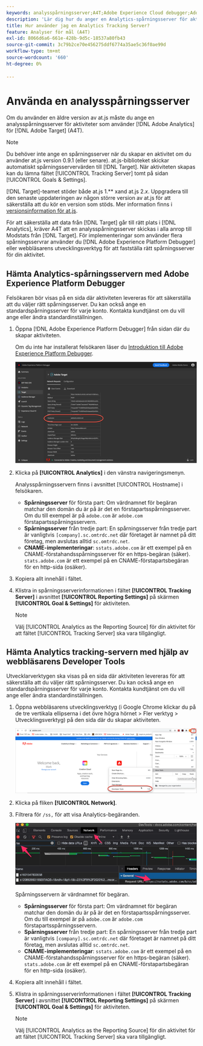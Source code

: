 ```yaml
---
keywords: analysspårningsserver;A4T;Adobe Experience Cloud debugger;Adobe Experience Platform debugger;Reporting source;developtools
description: 'Lär dig hur du anger en Analytics-spårningsserver för aktiviteter som använder Analytics för [!DNL Target] (A4T) om du använder en äldre version av at.js. '
title: Hur använder jag en Analytics Tracking Server?
feature: Analyser för mål (A4T)
exl-id: 8066d6a6-661e-428b-9d5c-18537a80fb43
source-git-commit: 3c79b2ce70e456275ddf6774a35ae5c36f0ae99d
workflow-type: tm+mt
source-wordcount: '660'
ht-degree: 0%

---
```


# Använda en analysspårningsserver

Om du använder en äldre version av at.js måste du ange en analysspårningsserver för aktiviteter som använder [!DNL Adobe Analytics] för [!DNL Adobe Target] (A4T).

>[!NOTE]
>
>Du behöver inte ange en spårningsserver när du skapar en aktivitet om du använder at.js version 0.9.1 (eller senare). at.js-biblioteket skickar automatiskt spårningsservervärden till [!DNL Target]. När aktiviteten skapas kan du lämna fältet [!UICONTROL Tracking Server] tomt på sidan [!UICONTROL Goals & Settings].
>
>[!DNL Target]-teamet stöder både at.js 1.** xand at.js 2.*x*. Uppgradera till den senaste uppdateringen av någon större version av at.js för att säkerställa att du kör en version som stöds. Mer information finns i [versionsinformation för at.js](/help/c-implementing-target/c-implementing-target-for-client-side-web/target-atjs-versions.md).

För att säkerställa att data från [!DNL Target] går till rätt plats i [!DNL Analytics], kräver A4T att en analysspårningsserver skickas i alla anrop till Modstats från [!DNL Target]. För implementeringar som använder flera spårningsservrar använder du [!DNL Adobe Experience Platform Debugger] eller webbläsarens utvecklingsverktyg för att fastställa rätt spårningsserver för din aktivitet.

## Hämta Analytics-spårningsservern med Adobe Experience Platform Debugger

Felsökaren bör visas på en sida där aktiviteten levereras för att säkerställa att du väljer rätt spårningsserver. Du kan också ange en standardspårningsserver för varje konto. Kontakta kundtjänst om du vill ange eller ändra standardinställningen.

1. Öppna [!DNL Adobe Experience Platform Debugger] från sidan där du skapar aktiviteten.

   Om du inte har installerat felsökaren läser du [Introduktion till Adobe Experience Platform Debugger](https://experienceleague.adobe.com/docs/platform-learn/tutorials/data-ingestion/web-sdk/introduction-to-the-experience-platform-debugger.html).

   ![](assets/Screen_DebuggerTrackServ.png)

1. Klicka på **[!UICONTROL Analytics]** i den vänstra navigeringsmenyn.

   Analysspårningsservern finns i avsnittet [!UICONTROL Hostname] i felsökaren.

   * **Spårningsserver** för första part: Om värdnamnet för begäran matchar den domän du är på är det en förstapartsspårningsserver. Om du till exempel är på `adobe.com` är `adobe.com` förstapartsspårningsservern.
   * **Spårningsserver** från tredje part: En spårningsserver från tredje part är vanligtvis  `[company].sc.omtrdc.net` där företaget är namnet på ditt företag, men avslutas alltid  `sc.omtrdc.net`.
   * **CNAME-implementeringar**:  `sstats.adobe.com` är ett exempel på en CNAME-förstahandsspårningsserver för en https-begäran (säker). `stats.adobe.com` är ett exempel på en CNAME-förstapartsbegäran för en http-sida (osäker).

1. Kopiera allt innehåll i fältet.

1. Klistra in spårningsserverinformationen i fältet **[!UICONTROL Tracking Server]** i avsnittet **[!UICONTROL Reporting Settings]** på skärmen **[!UICONTROL Goal & Settings]** för aktiviteten.

   >[!NOTE]
   >
   >Välj [!UICONTROL Analytics as the Reporting Source] för din aktivitet för att fältet [!UICONTROL Tracking Server] ska vara tillgängligt.

## Hämta Analytics tracking-servern med hjälp av webbläsarens Developer Tools

Utvecklarverktygen ska visas på en sida där aktiviteten levereras för att säkerställa att du väljer rätt spårningsserver. Du kan också ange en standardspårningsserver för varje konto. Kontakta kundtjänst om du vill ange eller ändra standardinställningen.

1. Öppna webbläsarens utvecklingsverktyg (i Google Chrome klickar du på de tre vertikala ellipserna i det övre högra hörnet > Fler verktyg > Utvecklingsverktyg) på den sida där du skapar aktiviteten.

   ![Kromutvecklarverktyg](/help/c-integrating-target-with-mac/a4t/assets/chrome-dev-tools.png)

1. Klicka på fliken **[!UICONTROL Network]**.

1. Filtrera för `/ss,` för att visa Analytics-begäranden.

   ![Verktyg för Chrome-utvecklare med /ss-sökning](/help/c-integrating-target-with-mac/a4t/assets/chrome-search.png)

   Spårningsservern är värdnamnet för begäran.

   * **Spårningsserver** för första part: Om värdnamnet för begäran matchar den domän du är på är det en förstapartsspårningsserver. Om du till exempel är på `adobe.com` är `adobe.com` förstapartsspårningsservern.
   * **Spårningsserver** från tredje part: En spårningsserver från tredje part är vanligtvis  `[company].sc.omtrdc.net` där företaget är namnet på ditt företag, men avslutas alltid  `sc.omtrdc.net`.
   * **CNAME-implementeringar**:  `sstats.adobe.com` är ett exempel på en CNAME-förstahandsspårningsserver för en https-begäran (säker). `stats.adobe.com` är ett exempel på en CNAME-förstapartsbegäran för en http-sida (osäker).

1. Kopiera allt innehåll i fältet.

1. Klistra in spårningsserverinformationen i fältet **[!UICONTROL Tracking Server]** i avsnittet **[!UICONTROL Reporting Settings]** på skärmen **[!UICONTROL Goal & Settings]** för aktiviteten.

   >[!NOTE]
   >
   >Välj [!UICONTROL Analytics as the Reporting Source] för din aktivitet för att fältet [!UICONTROL Tracking Server] ska vara tillgängligt.
